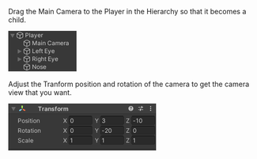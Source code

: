 Drag the Main Camera to the Player in the Hierarchy so that it becomes a child.

![The Hierarchy window showing the Main Camera indented under the Player as a child GameObject.](images/camera-child.png)

Adjust the Tranform position and rotation of the camera to get the camera view that you want.

![The Transform component for the camera in the Inspector window showing Position settings X = 0, Y = 3, Z = -10 and Rotation Y = -20. ](images/camera-transform.png)
